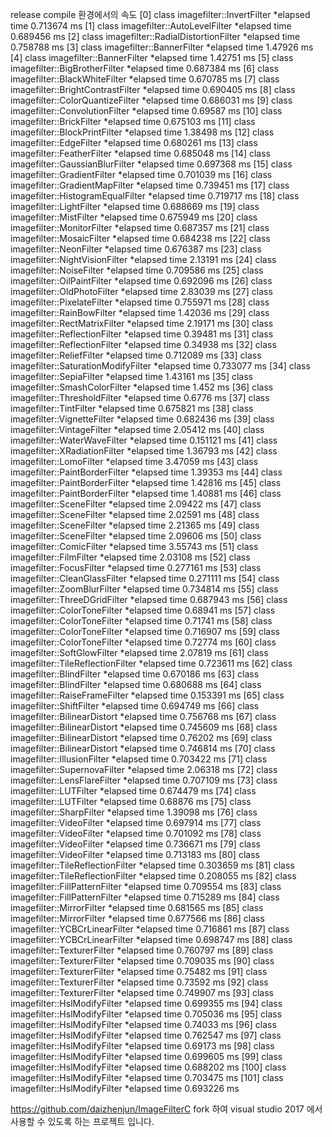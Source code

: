 release compile 환경에서의 속도
[0] class imagefilter::InvertFilter *elapsed time 0.713674 ms
[1] class imagefilter::AutoLevelFilter *elapsed time 0.689456 ms
[2] class imagefilter::RadialDistortionFilter *elapsed time 0.758788 ms
[3] class imagefilter::BannerFilter *elapsed time 1.47926 ms
[4] class imagefilter::BannerFilter *elapsed time 1.42751 ms
[5] class imagefilter::BigBrotherFilter *elapsed time 0.687384 ms
[6] class imagefilter::BlackWhiteFilter *elapsed time 0.670785 ms
[7] class imagefilter::BrightContrastFilter *elapsed time 0.690405 ms
[8] class imagefilter::ColorQuantizeFilter *elapsed time 0.686031 ms
[9] class imagefilter::ConvolutionFilter *elapsed time 0.69587 ms
[10] class imagefilter::BrickFilter *elapsed time 0.675103 ms
[11] class imagefilter::BlockPrintFilter *elapsed time 1.38498 ms
[12] class imagefilter::EdgeFilter *elapsed time 0.680261 ms
[13] class imagefilter::FeatherFilter *elapsed time 0.685048 ms
[14] class imagefilter::GaussianBlurFilter *elapsed time 0.697368 ms
[15] class imagefilter::GradientFilter *elapsed time 0.701039 ms
[16] class imagefilter::GradientMapFilter *elapsed time 0.739451 ms
[17] class imagefilter::HistogramEqualFilter *elapsed time 0.719717 ms
[18] class imagefilter::LightFilter *elapsed time 0.688669 ms
[19] class imagefilter::MistFilter *elapsed time 0.675949 ms
[20] class imagefilter::MonitorFilter *elapsed time 0.687357 ms
[21] class imagefilter::MosaicFilter *elapsed time 0.684238 ms
[22] class imagefilter::NeonFilter *elapsed time 0.676387 ms
[23] class imagefilter::NightVisionFilter *elapsed time 2.13191 ms
[24] class imagefilter::NoiseFilter *elapsed time 0.709586 ms
[25] class imagefilter::OilPaintFilter *elapsed time 0.692096 ms
[26] class imagefilter::OldPhotoFilter *elapsed time 2.83039 ms
[27] class imagefilter::PixelateFilter *elapsed time 0.755971 ms
[28] class imagefilter::RainBowFilter *elapsed time 1.42036 ms
[29] class imagefilter::RectMatrixFilter *elapsed time 2.19171 ms
[30] class imagefilter::ReflectionFilter *elapsed time 0.39481 ms
[31] class imagefilter::ReflectionFilter *elapsed time 0.34938 ms
[32] class imagefilter::ReliefFilter *elapsed time 0.712089 ms
[33] class imagefilter::SaturationModifyFilter *elapsed time 0.733077 ms
[34] class imagefilter::SepiaFilter *elapsed time 1.43161 ms
[35] class imagefilter::SmashColorFilter *elapsed time 1.452 ms
[36] class imagefilter::ThresholdFilter *elapsed time 0.6776 ms
[37] class imagefilter::TintFilter *elapsed time 0.675821 ms
[38] class imagefilter::VignetteFilter *elapsed time 0.682436 ms
[39] class imagefilter::VintageFilter *elapsed time 2.05412 ms
[40] class imagefilter::WaterWaveFilter *elapsed time 0.151121 ms
[41] class imagefilter::XRadiationFilter *elapsed time 1.36793 ms
[42] class imagefilter::LomoFilter *elapsed time 3.47059 ms
[43] class imagefilter::PaintBorderFilter *elapsed time 1.39353 ms
[44] class imagefilter::PaintBorderFilter *elapsed time 1.42816 ms
[45] class imagefilter::PaintBorderFilter *elapsed time 1.40881 ms
[46] class imagefilter::SceneFilter *elapsed time 2.09422 ms
[47] class imagefilter::SceneFilter *elapsed time 2.02591 ms
[48] class imagefilter::SceneFilter *elapsed time 2.21365 ms
[49] class imagefilter::SceneFilter *elapsed time 2.09606 ms
[50] class imagefilter::ComicFilter *elapsed time 3.55743 ms
[51] class imagefilter::FilmFilter *elapsed time 2.03108 ms
[52] class imagefilter::FocusFilter *elapsed time 0.277161 ms
[53] class imagefilter::CleanGlassFilter *elapsed time 0.271111 ms
[54] class imagefilter::ZoomBlurFilter *elapsed time 0.734814 ms
[55] class imagefilter::ThreeDGridFilter *elapsed time 0.687943 ms
[56] class imagefilter::ColorToneFilter *elapsed time 0.68941 ms
[57] class imagefilter::ColorToneFilter *elapsed time 0.71741 ms
[58] class imagefilter::ColorToneFilter *elapsed time 0.716907 ms
[59] class imagefilter::ColorToneFilter *elapsed time 0.72774 ms
[60] class imagefilter::SoftGlowFilter *elapsed time 2.07819 ms
[61] class imagefilter::TileReflectionFilter *elapsed time 0.723611 ms
[62] class imagefilter::BlindFilter *elapsed time 0.670186 ms
[63] class imagefilter::BlindFilter *elapsed time 0.680688 ms
[64] class imagefilter::RaiseFrameFilter *elapsed time 0.153391 ms
[65] class imagefilter::ShiftFilter *elapsed time 0.694749 ms
[66] class imagefilter::BilinearDistort *elapsed time 0.756768 ms
[67] class imagefilter::BilinearDistort *elapsed time 0.745609 ms
[68] class imagefilter::BilinearDistort *elapsed time 0.76202 ms
[69] class imagefilter::BilinearDistort *elapsed time 0.746814 ms
[70] class imagefilter::IllusionFilter *elapsed time 0.703422 ms
[71] class imagefilter::SupernovaFilter *elapsed time 2.06318 ms
[72] class imagefilter::LensFlareFilter *elapsed time 0.707109 ms
[73] class imagefilter::LUTFilter *elapsed time 0.674479 ms
[74] class imagefilter::LUTFilter *elapsed time 0.68876 ms
[75] class imagefilter::SharpFilter *elapsed time 1.39098 ms
[76] class imagefilter::VideoFilter *elapsed time 0.697914 ms
[77] class imagefilter::VideoFilter *elapsed time 0.701092 ms
[78] class imagefilter::VideoFilter *elapsed time 0.736671 ms
[79] class imagefilter::VideoFilter *elapsed time 0.713183 ms
[80] class imagefilter::TileReflectionFilter *elapsed time 0.303659 ms
[81] class imagefilter::TileReflectionFilter *elapsed time 0.208055 ms
[82] class imagefilter::FillPatternFilter *elapsed time 0.709554 ms
[83] class imagefilter::FillPatternFilter *elapsed time 0.715289 ms
[84] class imagefilter::MirrorFilter *elapsed time 0.681565 ms
[85] class imagefilter::MirrorFilter *elapsed time 0.677566 ms
[86] class imagefilter::YCBCrLinearFilter *elapsed time 0.716861 ms
[87] class imagefilter::YCBCrLinearFilter *elapsed time 0.698747 ms
[88] class imagefilter::TexturerFilter *elapsed time 0.760797 ms
[89] class imagefilter::TexturerFilter *elapsed time 0.709035 ms
[90] class imagefilter::TexturerFilter *elapsed time 0.75482 ms
[91] class imagefilter::TexturerFilter *elapsed time 0.73592 ms
[92] class imagefilter::TexturerFilter *elapsed time 0.749907 ms
[93] class imagefilter::HslModifyFilter *elapsed time 0.699355 ms
[94] class imagefilter::HslModifyFilter *elapsed time 0.705036 ms
[95] class imagefilter::HslModifyFilter *elapsed time 0.74033 ms
[96] class imagefilter::HslModifyFilter *elapsed time 0.762547 ms
[97] class imagefilter::HslModifyFilter *elapsed time 0.69173 ms
[98] class imagefilter::HslModifyFilter *elapsed time 0.699605 ms
[99] class imagefilter::HslModifyFilter *elapsed time 0.688202 ms
[100] class imagefilter::HslModifyFilter *elapsed time 0.703475 ms
[101] class imagefilter::HslModifyFilter *elapsed time 0.693226 ms


https://github.com/daizhenjun/ImageFilterC fork 하여 visual studio 2017 에서 사용할 수 있도록 하는 프로젝트 입니다.
